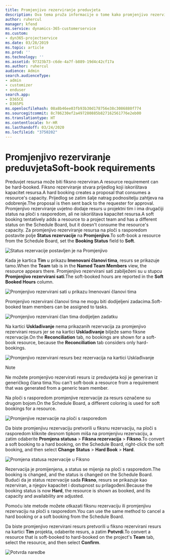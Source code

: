 ```yaml
---
title: Promjenjivo rezerviranje preduvjeta
description: Ova tema pruža informacije o tome kako promjenjivo rezervirati preduvjete.
author: ruhercul
manager: kfend
ms.service: dynamics-365-customerservice
ms.custom:
- dyn365-projectservice
ms.date: 03/28/2019
ms.topic: article
ms.prod: ''
ms.technology: ''
ms.assetid: 97323b73-c6de-4a7f-b889-19d4c42cf17a
ms.author: ruhercul
audience: Admin
search.audienceType:
- admin
- customizer
- enduser
search.app:
- D365CE
- D365PS
ms.openlocfilehash: 08a8b46ee03fb93b30d178756e38c3086880f774
ms.sourcegitcommit: 8c786230ef2a497280885b827162561776e2eb00
ms.translationtype: HT
ms.contentlocale: hr-HR
ms.lasthandoff: 03/24/2020
ms.locfileid: "3750202"
---
```

# <a name="soft-book-requirements"></a><span data-ttu-id="c5db1-103">Promjenjivo rezerviranje preduvjeta</span><span class="sxs-lookup"><span data-stu-id="c5db1-103">Soft-book requirements</span></span>

<span data-ttu-id="c5db1-104">Preduvjet resursa može biti fiksno rezerviran.</span><span class="sxs-lookup"><span data-stu-id="c5db1-104">A resource requirement can be hard-booked.</span></span> <span data-ttu-id="c5db1-105">Fiksno rezerviranje stvara prijedlog koji iskorištava kapacitet resursa.</span><span class="sxs-lookup"><span data-stu-id="c5db1-105">A hard booking creates a proposal that consumes a resource's capacity.</span></span> <span data-ttu-id="c5db1-106">Prijedlog se zatim šalje natrag podnositelju zahtjeva na odobrenje.</span><span class="sxs-lookup"><span data-stu-id="c5db1-106">The proposal is then sent back to the requester for approval.</span></span> <span data-ttu-id="c5db1-107">Promjenjivo rezerviranje uvjetno dodaje resurs u projektni tim i ima drugačiji status na ploči s rasporedom, ali ne iskorištava kapacitet resursa.</span><span class="sxs-lookup"><span data-stu-id="c5db1-107">A soft booking tentatively adds a resource to a project team and has a different status on the Schedule Board, but it doesn't consume the resource's capacity.</span></span> <span data-ttu-id="c5db1-108">Za promjenjivo rezerviranje resursa na ploči s rasporedom postavite polje **Status rezervacije** na **Promjenjivo**.</span><span class="sxs-lookup"><span data-stu-id="c5db1-108">To soft-book a resource from the Schedule Board, set the **Booking Status** field to **Soft**.</span></span>

![Status rezervacije postavljen je na Promjenjivo](media/Resource-Management-image77.png)

<span data-ttu-id="c5db1-110">Kada je kartica **Tim** u prikazu **Imenovani članovi tima**, resurs se prikazuje tamo.</span><span class="sxs-lookup"><span data-stu-id="c5db1-110">When the **Team** tab is in the **Named Team Members** view, the resource appears there.</span></span> <span data-ttu-id="c5db1-111">Promjenjivo rezervirani sati zabilježeni su u stupcu **Promjenjivo rezervirani sati**.</span><span class="sxs-lookup"><span data-stu-id="c5db1-111">The soft-booked hours are reported in the **Soft Booked Hours** column.</span></span>

![Promjenjivo rezervirani sati u prikazu Imenovani članovi tima](media/Resource-Management-image78.png)

<span data-ttu-id="c5db1-113">Promjenjivo rezervirani članovi tima ne mogu biti dodijeljeni zadacima.</span><span class="sxs-lookup"><span data-stu-id="c5db1-113">Soft-booked team members can be assigned to tasks.</span></span>

![Promjenjivo rezervirani član tima dodijeljen zadatku](media/Resource-Management-image79.png)

<span data-ttu-id="c5db1-115">Na kartici **Usklađivanje** nema prikazanih rezervacija za promjenjivo rezervirani resurs jer se na kartici **Usklađivanje** bilježe samo fiksne rezervacije.</span><span class="sxs-lookup"><span data-stu-id="c5db1-115">On the **Reconciliation** tab, no bookings are shown for a soft-book resource, because the **Reconciliation** tab considers only hard-bookings.</span></span>

![Promjenjivo rezervirani resurs bez rezervacija na kartici Usklađivanje](media/Resource-Management-image80.png)

> [!NOTE]
> <span data-ttu-id="c5db1-117">Ne možete promjenjivo rezervirati resurs iz preduvjeta koji je generiran iz generičkog člana tima.</span><span class="sxs-lookup"><span data-stu-id="c5db1-117">You can't soft-book a resource from a requirement that was generated from a generic team member.</span></span>

<span data-ttu-id="c5db1-118">Na ploči s rasporedom promjenjive rezervacije za resurs označene su drugom bojom.</span><span class="sxs-lookup"><span data-stu-id="c5db1-118">On the Schedule Board, a different coloring is used for soft bookings for a resource.</span></span>

![Promjenjive rezervacije na ploči s rasporedom](media/Resource-Management-image81.png)

<span data-ttu-id="c5db1-120">Da biste promjenjivu rezervaciju pretvorili u fiksnu rezervaciju, na ploči s rasporedom kliknite desnom tipkom miša na promjenjivu rezervaciju, a zatim odaberite **Promjena statusa** \> **Fiksna rezervacija** \> **Fiksno**.</span><span class="sxs-lookup"><span data-stu-id="c5db1-120">To convert a soft booking to a hard booking, on the Schedule Board, right-click the soft booking, and then select **Change Status** \> **Hard Book** \> **Hard**.</span></span>

![Promjena statusa rezervacije u Fiksno](media/Resource-Management-image82.png)

<span data-ttu-id="c5db1-122">Rezervacija je promijenjena, a status se mijenja na ploči s rasporedom.</span><span class="sxs-lookup"><span data-stu-id="c5db1-122">The booking is changed, and the status is changed on the Schedule Board.</span></span> <span data-ttu-id="c5db1-123">Budući da je status rezervacije sada **Fiksno**, resurs se prikazuje kao rezerviran, a njegov kapacitet i dostupnost su prilagođeni.</span><span class="sxs-lookup"><span data-stu-id="c5db1-123">Because the booking status is now **Hard**, the resource is shown as booked, and its capacity and availability are adjusted.</span></span>

<span data-ttu-id="c5db1-124">Pomoću iste metode možete otkazati fiksnu rezervaciju ili promjenjivu rezervaciju na ploči s rasporedom.</span><span class="sxs-lookup"><span data-stu-id="c5db1-124">You can use the same method to cancel a hard booking or a soft booking from the Schedule Board.</span></span>

<span data-ttu-id="c5db1-125">Da biste promjenjivo rezervirani resurs pretvorili u fiksno rezervirani resurs na kartici **Tim** projekta, odaberite resurs, a zatim **Potvrdi**.</span><span class="sxs-lookup"><span data-stu-id="c5db1-125">To convert a resource that is soft-booked to hard-booked on the project's **Team** tab, select the resource, and then select **Confirm**.</span></span>

![Potvrda naredbe](media/Resource-Management-image83.png)
